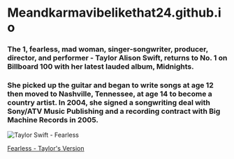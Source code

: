 # Meandkarmavibelikethat24.github.io
### The 1, fearless, mad woman, singer-songwriter, producer, director, and performer - Taylor Alison Swift, returns to No. 1 on Billboard 100 with her latest lauded album, Midnights. 
### She picked up the guitar and began to write songs at age 12 then moved to Nashville, Tennessee, at age 14 to become a country artist. In 2004, she signed a songwriting deal with Sony/ATV Music Publishing and a recording contract with Big Machine Records in 2005.  

![Taylor Swift - Fearless]([https://www.platinumgames.com/wp-content/uploads/2016/03/A2-1.jpg])

<a href="https://open.spotify.com/album/4hDok0OAJd57SGIT8xuWJH">Fearless - Taylor's Version</a>


